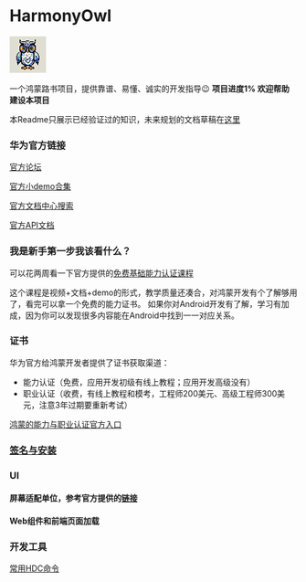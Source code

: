 # HarmonyOwl
![image info](/Images/Logo/Logo_64x64.png)  

一个鸿蒙路书项目，提供靠谱、易懂、诚实的开发指导😉 **项目进度1% 欢迎帮助建设本项目**

本Readme只展示已经验证过的知识，未来规划的文档草稿在[这里](/README-beta.md)

### 华为官方链接

[官方论坛](https://developer.huawei.com/consumer/cn/forum/)

[官方小demo合集](https://gitee.com/harmonyos/codelabs)

[官方文档中心搜索](https://developer.huawei.com/consumer/cn/doc/)

[官方API文档](https://developer.harmonyos.com/cn/docs/documentation/doc-references-V3/development-intro-0000001478061813-V3)

### 我是新手第一步我该看什么？

可以花两周看一下官方提供的[免费基础能力认证课程](https://developer.huawei.com/consumer/cn/training/dev-cert-detail/101666948302721398)

这个课程是视频+文档+demo的形式，教学质量还凑合，对鸿蒙开发有个了解够用了，看完可以拿一个免费的能力证书。
如果你对Android开发有了解，学习有加成，因为你可以发现很多内容能在Android中找到一一对应关系。

### 证书
华为官方给鸿蒙开发者提供了证书获取渠道：
- 能力认证（免费，应用开发初级有线上教程；应用开发高级没有）
- 职业认证（收费，有线上教程和模考，工程师200美元、高级工程师300美元，注意3年过期要重新考试）

[鸿蒙的能力与职业认证官方入口](https://developer.huawei.com/consumer/cn/training/dev-certification/a617e0d3bc144624864a04edb951f6c4)

### [签名与安装](/DOC/signs.md)

### UI

#### 屏幕适配单位，参考官方提供的[链接](https://developer.harmonyos.com/cn/docs/design/des-guides/basic-0000001055539104)

#### Web组件和前端页面加载

### 开发工具

[常用HDC命令](/DOC/hdc.md)